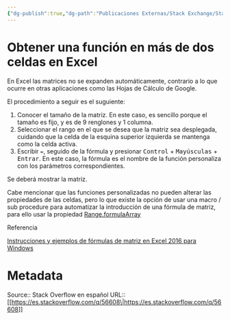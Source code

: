 ```yaml
---
{"dg-publish":true,"dg-path":"Publicaciones Externas/Stack Exchange/Stack Overflow en español/es.stackoverflow.com-56608.md","permalink":"/publicaciones-externas/stack-exchange/stack-overflow-en-espanol/es-stackoverflow-com-56608/","title":"Obtener una función en más de dos celdas en Excel","hide":true,"noteIcon":"\"0\"","created":"2024-04-03T12:49:10.417-06:00","updated":"2024-04-05T16:43:49.573-06:00"}
---
```


# Obtener una función en más de dos celdas en Excel

En Excel las matrices no se expanden automáticamente, contrario a lo que ocurre en otras aplicaciones como las Hojas de Cálculo de Google.

El procedimiento a seguir es el suguiente:

1. Conocer el tamaño de la matriz. En este caso, es sencillo porque el tamaño es fijo, y es de 9 renglones y 1 columna.
2. Seleccionar el rango en el que se desea que la matriz sea desplegada, cuidando que la celda de la esquina superior izquierda se mantenga como la celda activa.
3. Escribir `=`, seguido de la fórmula y presionar <kbd>Control</kbd> + <kbd>Mayúsculas</kbd> + <kbd>Entrar</kbd>. En este caso, la fórmula es el nombre de la función personaliza con los parámetros correspondientes.  

Se deberá mostrar la matriz.

Cabe mencionar que las funciones personalizadas no pueden alterar las propiedades de las celdas, pero lo que existe la opción de usar una macro / sub procedure para automatizar la introducción de una fórmula de matriz, para ello usar la propiedad [Range.formulaArray][1]

Referencia

[Instrucciones y ejemplos de fórmulas de matriz en Excel 2016 para Windows][2]


  [1]: https://msdn.microsoft.com/es-mx/library/office/ff837104.aspx
  [2]: https://support.office.com/es-es/article/Instrucciones-y-ejemplos-de-f%C3%B3rmulas-de-matriz-en-Excel-2016-para-Windows-bc6b94c5-f1e2-40fd-8513-cc8c452d4d89

# Metadata
Source:: Stack Overflow en español
URL:: [[https://es.stackoverflow.com/q/56608\|https://es.stackoverflow.com/q/56608]]

